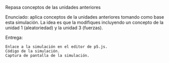 Repasa conceptos de las unidades anteriores

Enunciado: aplica conceptos de la unidades anteriores tomando como base esta simulación. La idea es que la modifiques incluyendo un concepto de la unidad 1 (aleatoriedad) y la unidad 3 (fuerzas).

Entrega:

    Enlace a la simulación en el editor de p5.js.
    Código de la simulación.
    Captura de pantalla de la simulación.
